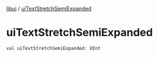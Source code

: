 [libui](README.md) / [uiTextStretchSemiExpanded](ui-text-stretch-semi-expanded.md)

# uiTextStretchSemiExpanded

`val uiTextStretchSemiExpanded: UInt`